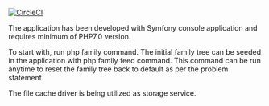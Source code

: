 [![CircleCI](https://circleci.com/gh/dakshhmehta/php-family-manager.svg?style=svg)](https://circleci.com/gh/dakshhmehta/php-family-manager)

The application has been developed with Symfony console application and requires minimum of PHP7.0 version.

To start with, run php family command.
The initial family tree can be seeded in the application with php family feed command. This command can be run anytime to reset the family tree back to default as per the problem statement.

The file cache driver is being utilized as storage service.